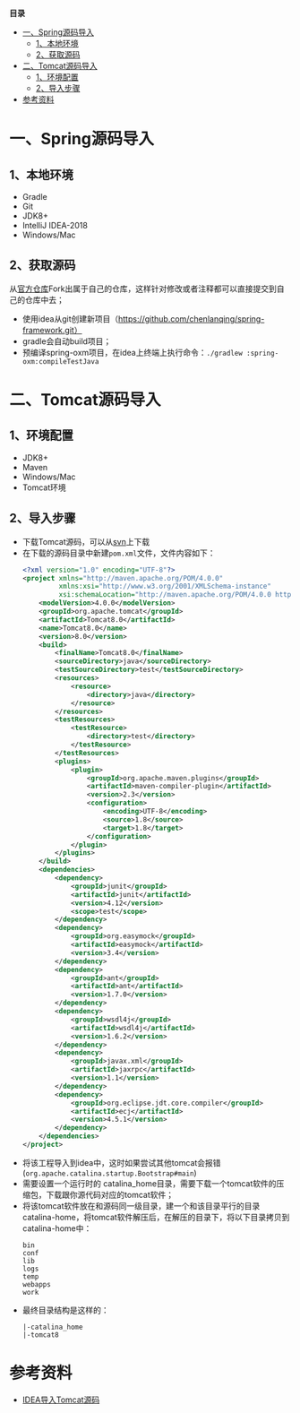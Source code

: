 <!-- START doctoc generated TOC please keep comment here to allow auto update -->
<!-- DON'T EDIT THIS SECTION, INSTEAD RE-RUN doctoc TO UPDATE -->
**目录**

- [一、Spring源码导入](#%E4%B8%80spring%E6%BA%90%E7%A0%81%E5%AF%BC%E5%85%A5)
  - [1、本地环境](#1%E6%9C%AC%E5%9C%B0%E7%8E%AF%E5%A2%83)
  - [2、获取源码](#2%E8%8E%B7%E5%8F%96%E6%BA%90%E7%A0%81)
- [二、Tomcat源码导入](#%E4%BA%8Ctomcat%E6%BA%90%E7%A0%81%E5%AF%BC%E5%85%A5)
  - [1、环境配置](#1%E7%8E%AF%E5%A2%83%E9%85%8D%E7%BD%AE)
  - [2、导入步骤](#2%E5%AF%BC%E5%85%A5%E6%AD%A5%E9%AA%A4)
- [参考资料](#%E5%8F%82%E8%80%83%E8%B5%84%E6%96%99)

<!-- END doctoc generated TOC please keep comment here to allow auto update -->



# 一、Spring源码导入

## 1、本地环境

- Gradle
- Git
- JDK8+
- IntelliJ IDEA-2018
- Windows/Mac

## 2、获取源码

从[官方仓库](https://github.com/spring-projects/spring-framework)Fork出属于自己的仓库，这样针对修改或者注释都可以直接提交到自己的仓库中去；

- 使用idea从git创建新项目（https://github.com/chenlanqing/spring-framework.git）
- gradle会自动build项目；
- 预编译spring-oxm项目，在idea上终端上执行命令：`./gradlew :spring-oxm:compileTestJava`


# 二、Tomcat源码导入

## 1、环境配置

- JDK8+
- Maven
- Windows/Mac
- Tomcat环境

## 2、导入步骤

- 下载Tomcat源码，可以从[svn](http://svn.apache.org/repos/asf/tomcat/)上下载
- 在下载的源码目录中新建`pom.xml`文件，文件内容如下：
	```xml
	<?xml version="1.0" encoding="UTF-8"?>
	<project xmlns="http://maven.apache.org/POM/4.0.0"
	         xmlns:xsi="http://www.w3.org/2001/XMLSchema-instance"
	         xsi:schemaLocation="http://maven.apache.org/POM/4.0.0 http://maven.apache.org/xsd/maven-4.0.0.xsd">
	    <modelVersion>4.0.0</modelVersion>
	    <groupId>org.apache.tomcat</groupId>
	    <artifactId>Tomcat8.0</artifactId>
	    <name>Tomcat8.0</name>
	    <version>8.0</version>
	    <build>
	        <finalName>Tomcat8.0</finalName>
	        <sourceDirectory>java</sourceDirectory>
	        <testSourceDirectory>test</testSourceDirectory>
	        <resources>
	            <resource>
	                <directory>java</directory>
	            </resource>
	        </resources>
	        <testResources>
	            <testResource>
	                <directory>test</directory>
	            </testResource>
	        </testResources>
	        <plugins>
	            <plugin>
	                <groupId>org.apache.maven.plugins</groupId>
	                <artifactId>maven-compiler-plugin</artifactId>
	                <version>2.3</version>
	                <configuration>
	                    <encoding>UTF-8</encoding>
	                    <source>1.8</source>
	                    <target>1.8</target>
	                </configuration>
	            </plugin>
	        </plugins>
	    </build>
	    <dependencies>
	        <dependency>
	            <groupId>junit</groupId>
	            <artifactId>junit</artifactId>
	            <version>4.12</version>
	            <scope>test</scope>
	        </dependency>
	        <dependency>
	            <groupId>org.easymock</groupId>
	            <artifactId>easymock</artifactId>
	            <version>3.4</version>
	        </dependency>
	        <dependency>
	            <groupId>ant</groupId>
	            <artifactId>ant</artifactId>
	            <version>1.7.0</version>
	        </dependency>
	        <dependency>
	            <groupId>wsdl4j</groupId>
	            <artifactId>wsdl4j</artifactId>
	            <version>1.6.2</version>
	        </dependency>
	        <dependency>
	            <groupId>javax.xml</groupId>
	            <artifactId>jaxrpc</artifactId>
	            <version>1.1</version>
	        </dependency>
	        <dependency>
	            <groupId>org.eclipse.jdt.core.compiler</groupId>
	            <artifactId>ecj</artifactId>
	            <version>4.5.1</version>
	        </dependency>
	    </dependencies>
	</project>	
	```
- 将该工程导入到idea中，这时如果尝试其他tomcat会报错(`org.apache.catalina.startup.Bootstrap#main`)
- 需要设置一个运行时的 catalina_home目录，需要下载一个tomcat软件的压缩包，下载跟你源代码对应的tomcat软件；
- 将该tomcat软件放在和源码同一级目录，建一个和该目录平行的目录catalina-home，将tomcat软件解压后，在解压的目录下，将以下目录拷贝到catalina-home中：
	```
	bin
    conf
    lib
    logs
    temp
    webapps
    work
	```
- 最终目录结构是这样的：
	```
	|-catalina_home
	|-tomcat8
	```

# 参考资料
* [IDEA导入Tomcat源码](http://www.jb51.net/article/95120.htm)


